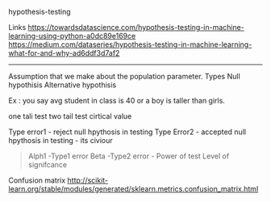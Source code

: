 hypothesis-testing


Links 
https://towardsdatascience.com/hypothesis-testing-in-machine-learning-using-python-a0dc89e169ce
https://medium.com/dataseries/hypothesis-testing-in-machine-learning-what-for-and-why-ad6ddf3d7af2

---
Assumption that we make about the population parameter.
Types 
Null hypothisis 
Alternative hypothisis 

Ex : you say avg student in class is 40 or a boy is taller than girls.

one tali test 
two tail test 
cirtical value 

Type error1 - reject null hpythosis in testing 
Type Error2 - accepted null hpythosis in testing - its civiour 
>Alph1 -Type1 error
>Beta -Type2 error - Power of test 
>Level of signifcance 

Confusion matrix
http://scikit-learn.org/stable/modules/generated/sklearn.metrics.confusion_matrix.html
